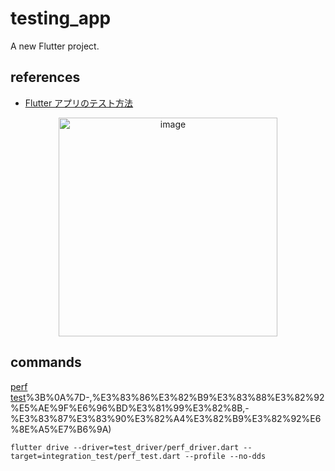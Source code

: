 # testing_app

A new Flutter project.

## references

- [Flutter アプリのテスト方法](https://codelabs.developers.google.com/codelabs/flutter-app-testing?hl=ja#0)

<p align="center">
  <img src="/images/image.gif" alt="image" width="350" />
</p>

## commands

[perf test](https://codelabs.developers.google.com/codelabs/flutter-app-testing?hl=ja#7:~:text=%C2%A0%20)%3B%0A%7D-,%E3%83%86%E3%82%B9%E3%83%88%E3%82%92%E5%AE%9F%E6%96%BD%E3%81%99%E3%82%8B,-%E3%83%87%E3%83%90%E3%82%A4%E3%82%B9%E3%82%92%E6%8E%A5%E7%B6%9A)

```shell
flutter drive --driver=test_driver/perf_driver.dart --target=integration_test/perf_test.dart --profile --no-dds
```
